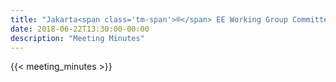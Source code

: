 ```yaml
---
title: "Jakarta<span class='tm-span'>®</span> EE Working Group Committees Meeting Minutes"
date: 2018-06-22T13:30:00-00:00
description: "Meeting Minutes"
---
```


{{< meeting_minutes >}}
